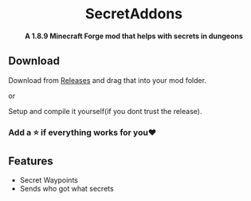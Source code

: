 <div align="center">

# SecretAddons



**A 1.8.9 Minecraft Forge mod that helps with secrets in dungeons**
</div>

## Download
Download from [Releases](https://github.com/SchubiLegendds/SecretAddons/releases/tag/Skyblock) and drag that into your mod folder.

or

Setup and compile it yourself(if you dont trust the release).

### Add a ⭐️ if everything works for you❤️

## Features
- Secret Waypoints
- Sends who got what secrets
